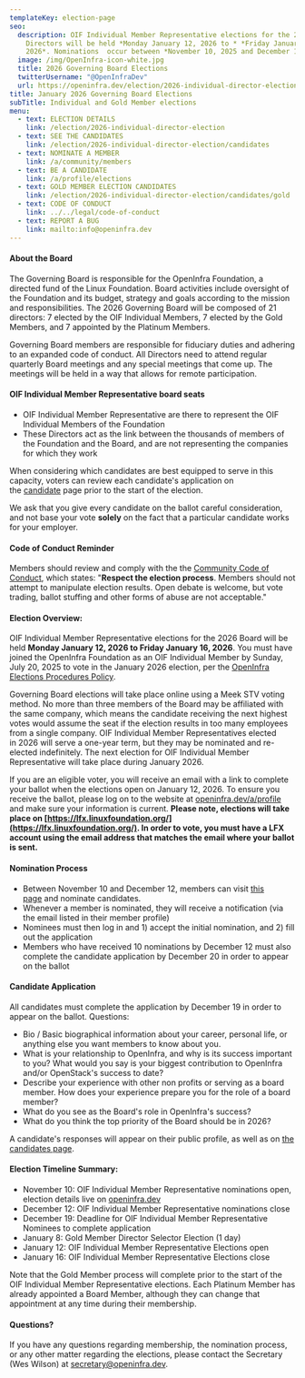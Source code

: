 ```yaml
---
templateKey: election-page
seo:
  description: OIF Individual Member Representative elections for the 2026 Governing Board of
    Directors will be held *Monday January 12, 2026 to * *Friday January 16,
    2026*. Nominations  occur between *November 10, 2025 and December 12, 2025*.
  image: /img/OpenInfra-icon-white.jpg
  title: 2026 Governing Board Elections
  twitterUsername: "@OpenInfraDev"
  url: https://openinfra.dev/election/2026-individual-director-election
title: January 2026 Governing Board Elections
subTitle: Individual and Gold Member elections
menu:
  - text: ELECTION DETAILS
    link: /election/2026-individual-director-election
  - text: SEE THE CANDIDATES
    link: /election/2026-individual-director-election/candidates
  - text: NOMINATE A MEMBER
    link: /a/community/members
  - text: BE A CANDIDATE
    link: /a/profile/elections
  - text: GOLD MEMBER ELECTION CANDIDATES
    link: /election/2026-individual-director-election/candidates/gold
  - text: CODE OF CONDUCT
    link: ../../legal/code-of-conduct
  - text: REPORT A BUG
    link: mailto:info@openinfra.dev
---
```

#### About the Board

The Governing Board is responsible for the OpenInfra Foundation, a directed fund of the Linux Foundation. Board activities include oversight of the Foundation and its budget, strategy and goals according to the mission and responsibilities. The 2026 Governing Board will be composed of 21 directors: 7 elected by the OIF Individual Members, 7 elected by the Gold Members, and 7 appointed by the Platinum Members.

Governing Board members are responsible for fiduciary duties and adhering to an expanded code of conduct. All Directors need to attend regular quarterly Board meetings and any special meetings that come up. The meetings will be held in a way that allows for remote participation.

#### OIF Individual Member Representative board seats

* OIF Individual Member Representative are there to represent the OIF Individual Members of the Foundation
* These Directors act as the link between the thousands of members of the Foundation and the Board, and are not representing the companies for which they work

When considering which candidates are best equipped to serve in this capacity, voters can review each candidate's application on the [candidate](/election/candidates) page prior to the start of the election.

We ask that you give every candidate on the ballot careful consideration, and not base your vote **solely** on the fact that a particular candidate works for your employer.

#### Code of Conduct Reminder

Members should review and comply with the the [Community Code of Conduct](/legal/code-of-conduct), which states: "**Respect the election process**. Members should not attempt to manipulate election results. Open debate is welcome, but vote trading, ballot stuffing and other forms of abuse are not acceptable."

#### Election Overview:

OIF Individual Member Representative elections for the 2026 Board will be held **Monday January 12, 2026 to Friday January 16, 2026**. You must have joined the OpenInfra Foundation as an OIF Individual Member by Sunday, July 20, 2025 to vote in the January 2026 election, per the [OpenInfra Elections Procedures Policy](/legal/election-procedures-policy).

Governing Board elections will take place online using a Meek STV voting method. No more than three members of the Board may be affiliated with the same company, which means the candidate receiving the next highest votes would assume the seat if the election results in too many employees from a single company. OIF Individual Member Representatives elected in 2026 will serve a one-year term, but they may be nominated and re-elected indefinitely. The next election for OIF Individual Member Representative will take place during January 2026.

If you are an eligible voter, you will receive an email with a link to complete your ballot when the elections open on January 12, 2026. To ensure you receive the ballot, please log on to the website at [openinfra.dev/a/profile](/a/profile) and make sure your information is current. **Please note, elections will take place on [https://lfx.linuxfoundation.org/](https://lfx.linuxfoundation.org/). In order to vote, you must have a LFX account using the email address that matches the email where your ballot is sent.** 

#### Nomination Process

* Between November 10 and December 12, members can visit [this page](/a/community/members) and nominate candidates.
* Whenever a member is nominated, they will receive a notification (via the email listed in their member profile)
* Nominees must then log in and 1) accept the initial nomination, and 2) fill out the application
* Members who have received 10 nominations by December 12 must also complete the candidate application by December 20 in order to appear on the ballot

#### Candidate Application

All candidates must complete the application by December 19 in order to appear on the ballot. Questions:

* Bio / Basic biographical information about your career, personal life, or anything else you want members to know about you.
* What is your relationship to OpenInfra, and why is its success important to you? What would you say is your biggest contribution to OpenInfra and/or OpenStack's success to date?
* Describe your experience with other non profits or serving as a board member. How does your experience prepare you for the role of a board member?
* What do you see as the Board's role in OpenInfra's success?
* What do you think the top priority of the Board should be in 2026?

A candidate's responses will appear on their public profile, as well as on [the candidates page](/election/candidates).

#### Election Timeline Summary:

* November 10: OIF Individual Member Representative nominations open, election details live on [openinfra.dev](https://openinfra.dev/election)
* December 12: OIF Individual Member Representative nominations close
* December 19: Deadline for OIF Individual Member Representative Nominees to complete application
* January 8: Gold Member Director Selector Election (1 day)
* January 12: OIF Individual Member Representative Elections open
* January 16: OIF Individual Member Representative Elections close

Note that the Gold Member process will complete prior to the start of the OIF Individual Member Representative elections. Each Platinum Member has already appointed a Board Member, although they can change that appointment at any time during their membership.

#### Questions?

If you have any questions regarding membership, the nomination process, or any other matter regarding the elections, please contact the Secretary (Wes Wilson) at [secretary@openinfra.dev](mailto:secretary@openinfra.dev).
